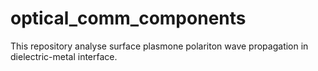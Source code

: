 # optical_comm_components

This repository analyse surface plasmone polariton wave propagation in dielectric-metal interface. 
